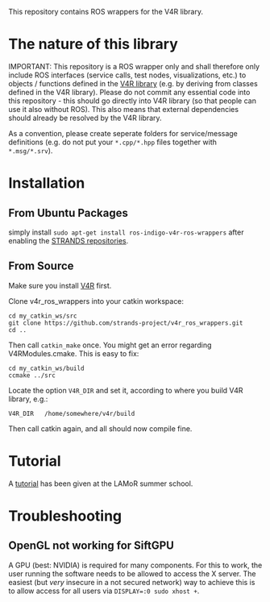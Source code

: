 This repository contains ROS wrappers for the V4R library.

# The nature of this library

IMPORTANT: This repository is a ROS wrapper only and shall therefore only include ROS interfaces (service calls, test nodes, visualizations, etc.) to objects / functions defined in the [V4R library](https://github.com/strands-project/v4r) (e.g. by deriving from classes defined in the V4R library). Please do not commit any essential code into this repository - this should go directly into V4R library (so that people can use it also without ROS). This also means that external dependencies should already be resolved by the V4R library.

As a convention, please create seperate folders for service/message definitions (e.g. do not put your `*.cpp/*.hpp` files together with `*.msg/*.srv`).

# Installation

## From Ubuntu Packages

simply install `sudo apt-get install ros-indigo-v4r-ros-wrappers` after enabling the [STRANDS repositories](https://github.com/strands-project-releases/strands-releases/wiki#using-the-strands-repository). 

## From Source

Make sure you install [V4R](https://github.com/strands-project/v4r) first.

Clone v4r_ros_wrappers into your catkin workspace:
```
cd my_catkin_ws/src
git clone https://github.com/strands-project/v4r_ros_wrappers.git
cd ..
```

Then call `catkin_make` once. You might get an error regarding V4RModules.cmake. This is easy to fix:
```
cd my_catkin_ws/build
ccmake ../src
```
Locate the option `V4R_DIR` and set it, according to where you build V4R library, e.g.:
```
V4R_DIR   /home/somewhere/v4r/build
```
Then call catkin again, and all should now compile fine.

# Tutorial

A [tutorial](https://github.com/strands-project/lamor15/wiki/Tutorial-materials-3) has been given at the LAMoR summer school.

# Troubleshooting

## OpenGL not working for SiftGPU

A GPU (best: NVIDIA) is required for many components. For this to work, the user running the software needs to be allowed to access the X server. The easiest (but *very* insecure in a not secured network) way to achieve this is to allow access for all users via `DISPLAY=:0 sudo xhost +`. 

